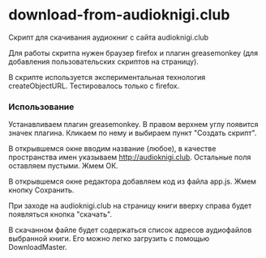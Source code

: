 # download-from-audioknigi.club
Скрипт для скачивания аудиокниг с сайта audioknigi.club

Для работы скритпа нужен браузер firefox и плагин greasemonkey (для добавления пользовательских скриптов на страницу).

В скрипте используется экспериментальная технология сreateObjectURL. Тестировалось только с firefox.

### Использование
Устанавливаем плагин greasemonkey. В правом верхнем углу появится значек плагина. Кликаем по нему и выбираем пункт "Создать скрипт".

В открывшемся окне вводим название (любое), в качестве пространства имен указываем http://audioknigi.club. Остальные поля оставляем пустыми. Жмем ОК.

В открывшемся окне редактора добавляем код из файла app.js. Жмем кнопку Сохранить.

При заходе на audioknigi.club на страницу книги вверху справа будет появляться кнопка "скачать".

В скачанном файле будет содержаться список адресов аудиофайлов выбранной книги. Его можно легко загрузить с помощью DownloadMaster.
